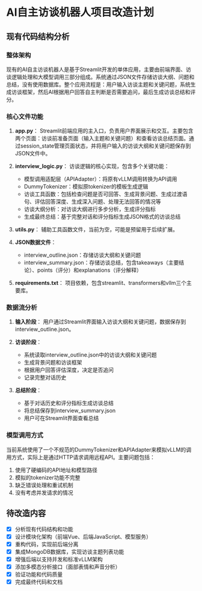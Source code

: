 # AI自主访谈机器人项目改造计划

## 现有代码结构分析

### 整体架构

现有的AI自主访谈机器人是基于Streamlit开发的单体应用，主要由前端界面、访谈逻辑处理和大模型调用三部分组成。系统通过JSON文件存储访谈大纲、问题和总结，没有使用数据库。整个应用流程是：用户输入访谈主题和关键问题，系统生成访谈框架，然后AI根据用户回答自主判断是否需要追问，最后生成访谈总结和评分。

### 核心文件功能

1. **app.py**：
   Streamlit前端应用的主入口，负责用户界面展示和交互。主要包含两个页面：访谈前准备页面（输入主题和关键问题）和查看访谈总结页面。通过session_state管理页面状态，并将用户输入的访谈大纲和关键问题保存到JSON文件中。

2. **interview_logic.py**：
   访谈逻辑的核心实现，包含多个关键功能：
   - 模型调用适配层（APIAdapter）：将原有vLLM调用转换为API调用
   - DummyTokenizer：模拟原tokenizer的模板生成逻辑
   - 访谈工具函数：包括检查问题是否可回答、生成背景问题、生成过渡语句、评估回答深度、生成深入问题、处理无法回答的情况等
   - 访谈大纲分析：对访谈大纲进行多步分析，生成评分指标
   - 生成最终总结：基于完整对话和评分指标生成JSON格式的访谈总结

3. **utils.py**：
   辅助工具函数文件，当前为空，可能是预留用于后续扩展。

4. **JSON数据文件**：
   - interview_outline.json：存储访谈大纲和关键问题
   - interview_summary.json：存储访谈总结，包含takeaways（主要结论）、points（评分）和explanations（评分解释）

5. **requirements.txt**：
   项目依赖，包含streamlit、transformers和vllm三个主要库。

### 数据流分析

1. **输入阶段**：
   用户通过Streamlit界面输入访谈大纲和关键问题，数据保存到interview_outline.json。

2. **访谈阶段**：
   - 系统读取interview_outline.json中的访谈大纲和关键问题
   - 生成背景问题和访谈框架
   - 根据用户回答评估深度，决定是否追问
   - 记录完整对话历史

3. **总结阶段**：
   - 基于对话历史和评分指标生成访谈总结
   - 将总结保存到interview_summary.json
   - 用户可在Streamlit界面查看总结

### 模型调用方式

当前系统使用了一个不规范的DummyTokenizer和APIAdapter来模拟vLLM的调用方式，实际上是通过HTTP请求调用远程API。主要问题包括：

1. 使用了硬编码的API地址和模型路径
2. 模拟的tokenizer功能不完整
3. 缺乏错误处理和重试机制
4. 没有考虑并发请求的情况

## 待改造内容

- [x] 分析现有代码结构和功能
- [x] 设计模块化架构（前端Vue、后端JavaScript、模型服务）
- [x] 重构代码，实现前后端分离
- [x] 集成MongoDB数据库，实现访谈主题列表功能
- [x] 增强后端以支持并发和标准vLLM架构
- [x] 添加多模态分析接口（面部表情和声音分析）
- [x] 验证功能和代码质量
- [x] 完成最终代码和文档
